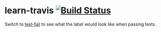 # learn-travis [![Build Status](https://travis-ci.org/wyushi/learn-travis.svg?branch=master)](https://travis-ci.org/wyushi/learn-travis)

Switch to [test-fail](https://github.com/wyushi/learn-travis/tree/test-fail) to see what the label would look like when passing tests.
